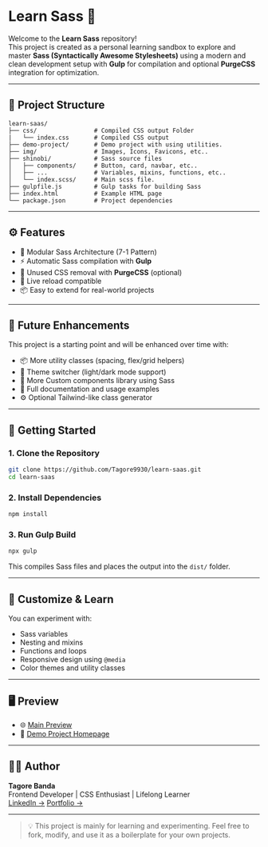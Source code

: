 # Learn Sass 🧵

Welcome to the **Learn Sass** repository!  
This project is created as a personal learning sandbox to explore and master **Sass (Syntactically Awesome Stylesheets)** using a modern and clean development setup with **Gulp** for compilation and optional **PurgeCSS** integration for optimization.

---

## 📁 Project Structure

```
learn-saas/
├── css/                # Compiled CSS output Folder
|   └── index.css       # Compiled CSS output
├── demo-project/       # Demo project with using utilities.
├── img/                # Images, Icons, Favicons, etc..
├── shinobi/            # Sass source files
│   ├── components/     # Button, card, navbar, etc..
│   ├── ...             # Variables, mixins, functions, etc..
│   └── index.scss/     # Main scss file.
├── gulpfile.js         # Gulp tasks for building Sass
├── index.html          # Example HTML page
└── package.json        # Project dependencies
```

---

## ⚙️ Features

- 🧠 Modular Sass Architecture (7-1 Pattern)
- ⚡ Automatic Sass compilation with **Gulp**
- 🧹 Unused CSS removal with **PurgeCSS** (optional)
- 🔄 Live reload compatible
- 📦 Easy to extend for real-world projects

---

## 📌 Future Enhancements

This project is a starting point and will be enhanced over time with:

- 📦 More utility classes (spacing, flex/grid helpers)
- 🎨 Theme switcher (light/dark mode support)
- 🧩 More Custom components library using Sass
- 📁 Full documentation and usage examples
- ⚙️ Optional Tailwind-like class generator
  
---

## 🚀 Getting Started

### 1. Clone the Repository

```bash
git clone https://github.com/Tagore9930/learn-saas.git
cd learn-saas
```

### 2. Install Dependencies

```bash
npm install
```

### 3. Run Gulp Build

```bash
npx gulp
```

This compiles Sass files and places the output into the `dist/` folder.

---

## 🧪 Customize & Learn

You can experiment with:

- Sass variables
- Nesting and mixins
- Functions and loops
- Responsive design using `@media`
- Color themes and utility classes

---

## 🖥 Preview

- 🌐 [Main Preview](https://tagoreshinobiutility.vercel.app/)
- 📄 [Demo Project Homepage](https://tagoreshinobiutility.vercel.app/demo-project/homepage.html)
---

## 🙋‍♂️ Author

**Tagore Banda**  
Frontend Developer | CSS Enthusiast | Lifelong Learner  
[LinkedIn →](https://www.linkedin.com/in/tagorebanda)
[Portfolio →](https://tagore-portfolio.vercel.app/)

---

> 💡 This project is mainly for learning and experimenting. Feel free to fork, modify, and use it as a boilerplate for your own projects.

